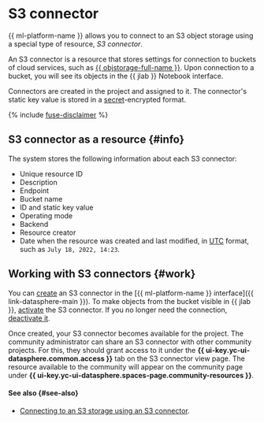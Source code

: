 # S3 connector

{{ ml-platform-name }} allows you to connect to an S3 object storage using a special type of resource, _S3 connector_.

An S3 connector is a resource that stores settings for connection to buckets of cloud services, such as [{{ objstorage-full-name }}](../../storage/). Upon connection to a bucket, you will see its objects in the {{ jlab }} Notebook interface.

Connectors are created in the project and assigned to it. The connector's static key value is stored in a [secret](secrets.md)-encrypted format.

{% include [fuse-disclaimer](../../_includes/datasphere/fuse-disclaimer.md) %}

## S3 connector as a resource {#info}

The system stores the following information about each S3 connector:

* Unique resource ID
* Description
* Endpoint
* Bucket name
* ID and static key value
* Operating mode
* Backend
* Resource creator
* Date when the resource was created and last modified, in [UTC](https://en.wikipedia.org/wiki/Coordinated_Universal_Time) format, such as `July 18, 2022, 14:23`.

## Working with S3 connectors {#work}

You can [create](../operations/data/s3-connectors.md) an S3 connector in the [{{ ml-platform-name }} interface]({{ link-datasphere-main }}). To make objects from the bucket visible in {{ jlab }}, [activate](../operations/data/s3-connectors.md#mount) the S3 connector. If you no longer need the connection, [deactivate it](../operations/data/s3-connectors.md#unmount).

Once created, your S3 connector becomes available for the project. The community administrator can share an S3 connector with other community projects. For this, they should grant access to it under the **{{ ui-key.yc-ui-datasphere.common.access }}** tab on the S3 connector view page. The resource available to the community will appear on the community page under **{{ ui-key.yc-ui-datasphere.spaces-page.community-resources }}**.

#### See also {#see-also}

* [Connecting to an S3 storage using an S3 connector](../operations/data/s3-connectors.md).